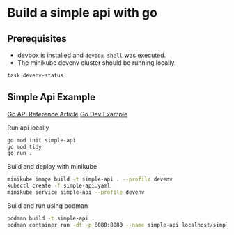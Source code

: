 # Build a simple api with go

## Prerequisites

* devbox is installed and `devbox shell` was executed.
* The minikube devenv cluster should be running locally.

```bash
task devenv-status
```

## Simple Api Example

[Go API Reference Article](https://dev.to/envitab/how-to-build-an-api-using-go-ffk)
[Go Dev Example](https://go.dev/doc/tutorial/web-service-gin)

Run api locally

```bash
go mod init simple-api
go mod tidy
go run .
```

Build and deploy with minikube

```bash
minikube image build -t simple-api . --profile devenv
kubectl create -f simple-api.yaml
minikube service simple-api --profile devenv
```


Build and run using podman

```bash
podman build -t simple-api .
podman container run -dt -p 8080:8080 --name simple-api localhost/simple-api
```

